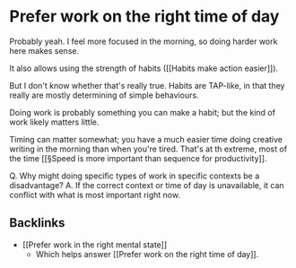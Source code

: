 # Prefer work on the right time of day
Probably yeah. I feel more focused in the morning, so doing harder work here makes sense.

It also allows using the strength of habits ([[Habits make action easier]]).

But I don't know whether that's really true. Habits are TAP-like, in that they really are mostly determining of simple behaviours. 

Doing work is probably something you can make a habit; but the kind of work likely matters little.

Timing can matter somewhat; you have a much easier time doing creative writing in the morning than when you're tired. That's at th extreme, most of the time [[§Speed is more important than sequence for productivity]].

Q. Why might doing specific types of work in specific contexts be a disadvantage?
A. If the correct context or time of day is unavailable, it can conflict with what is most important right now.

## Backlinks
* [[Prefer work in the right mental state]]
	* Which helps answer [[Prefer work on the right time of day]].

<!-- #Life #work -->

<!-- {BearID:E0AE506A-06B7-4AF4-9DE6-AD5431F6F022-15756-00001304322472C6} -->
